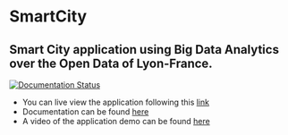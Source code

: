 # SmartCity

## Smart City application using Big Data Analytics over the Open Data of Lyon-France.

[![Documentation Status](https://readthedocs.org/projects/smartcity/badge/?version=latest)](http://smartcity.readthedocs.io/en/latest/?badge=latest)


- You can live view the application following this [link](http://www.mr3m.me/smart)
- Documentation can be found [here](http://smartcity.readthedocs.io)
- A video of the application demo can be found [here](https://youtu.be/pjmnTizn2vQ)

